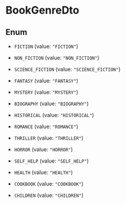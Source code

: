 

# BookGenreDto

## Enum


* `FICTION` (value: `"FICTION"`)

* `NON_FICTION` (value: `"NON_FICTION"`)

* `SCIENCE_FICTION` (value: `"SCIENCE_FICTION"`)

* `FANTASY` (value: `"FANTASY"`)

* `MYSTERY` (value: `"MYSTERY"`)

* `BIOGRAPHY` (value: `"BIOGRAPHY"`)

* `HISTORICAL` (value: `"HISTORICAL"`)

* `ROMANCE` (value: `"ROMANCE"`)

* `THRILLER` (value: `"THRILLER"`)

* `HORROR` (value: `"HORROR"`)

* `SELF_HELP` (value: `"SELF_HELP"`)

* `HEALTH` (value: `"HEALTH"`)

* `COOKBOOK` (value: `"COOKBOOK"`)

* `CHILDREN` (value: `"CHILDREN"`)



